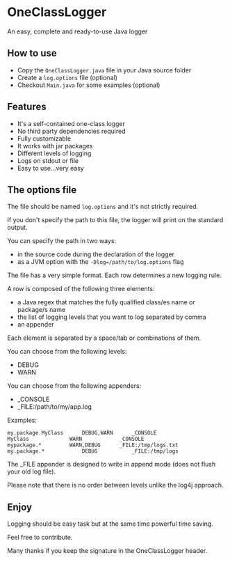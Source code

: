 # OneClassLogger
An easy, complete and ready-to-use Java logger

## How to use

- Copy the ```OneClassLogger.java``` file in your Java source folder
- Create a ```log.options``` file (optional)
- Checkout  ```Main.java``` for some examples (optional)

## Features

- It's a self-contained one-class logger
- No third party dependencies required
- Fully customizable
- It works with jar packages
- Different levels of logging
- Logs on stdout or file
- Easy to use...very easy

## The options file

The file should be named ```log.options``` and it's not strictly required.

If you don't specify the path to this file, the logger will print on the standard output.

You can specify the path in two ways:

- in the source code during the declaration of the logger
- as a JVM option with the ```-Dlog=/path/to/log.options``` flag 

The file has a very simple format. Each row determines a new logging rule.

A row is composed of the following three elements: 

- a Java regex that matches the fully qualified class/es name or package/s name
- the list of logging levels that you want to log separated by comma
- an appender

Each element is separated by a space/tab or combinations of them.

You can choose from the following levels: 

- DEBUG
- WARN

You can choose from the following appenders:

- _CONSOLE
- _FILE:/path/to/my/app.log

Examples:

```
my.package.MyClass		DEBUG,WARN		_CONSOLE
MyClass				WARN			_CONSOLE
mypackage.*			WARN,DEBUG		_FILE:/tmp/logs.txt
my.package.*			DEBUG			_FILE:/tmp/logs
```

The _FILE appender is designed to write in append mode (does not flush your old log file).

Please note that there is no order between levels unlike the log4j approach.

## Enjoy

Logging should be easy task but at the same time powerful time saving.

Feel free to contribute.

Many thanks if you keep the signature in the OneClassLogger header.
